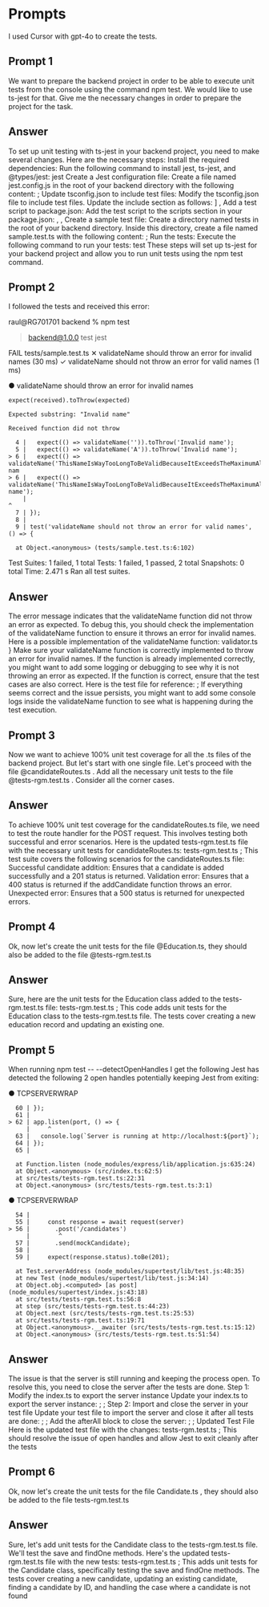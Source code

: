 # Prompts
I used Cursor with gpt-4o to create the tests.

## Prompt 1

We want to prepare the backend project in order to be able to execute unit tests from the console using the command npm test. We would like to use ts-jest for that. Give me the necessary changes in order to prepare the project for the task.

## Answer

To set up unit testing with ts-jest in your backend project, you need to make several changes. Here are the necessary steps:
Install the required dependencies:
Run the following command to install jest, ts-jest, and @types/jest:
jest
Create a Jest configuration file:
Create a file named jest.config.js in the root of your backend directory with the following content:
;
Update tsconfig.json to include test files:
Modify the tsconfig.json file to include test files. Update the include section as follows:
]
,
Add a test script to package.json:
Add the test script to the scripts section in your package.json:
,
,
Create a sample test file:
Create a directory named tests in the root of your backend directory. Inside this directory, create a file named sample.test.ts with the following content:
;
Run the tests:
Execute the following command to run your tests:
test
These steps will set up ts-jest for your backend project and allow you to run unit tests using the npm test command.

## Prompt 2

I followed the tests and received this error:

raul@RG701701 backend % npm test

> backend@1.0.0 test
> jest

 FAIL  tests/sample.test.ts
  ✕ validateName should throw an error for invalid names (30 ms)
  ✓ validateName should not throw an error for valid names (1 ms)

  ● validateName should throw an error for invalid names

    expect(received).toThrow(expected)

    Expected substring: "Invalid name"

    Received function did not throw

      4 |   expect(() => validateName('')).toThrow('Invalid name');
      5 |   expect(() => validateName('A')).toThrow('Invalid name');
    > 6 |   expect(() => validateName('ThisNameIsWayTooLongToBeValidBecauseItExceedsTheMaximumAllowedLength')).toThrow('Invalid nam
    > 6 |   expect(() => validateName('ThisNameIsWayTooLongToBeValidBecauseItExceedsTheMaximumAllowedLength')).toThrow('Invalid name');
        |                                                                                                      ^
      7 | });
      8 |
      9 | test('validateName should not throw an error for valid names', () => {

      at Object.<anonymous> (tests/sample.test.ts:6:102)

Test Suites: 1 failed, 1 total
Tests:       1 failed, 1 passed, 2 total
Snapshots:   0 total
Time:        2.471 s
Ran all test suites.

## Answer

The error message indicates that the validateName function did not throw an error as expected. To debug this, you should check the implementation of the validateName function to ensure it throws an error for invalid names.
Here is a possible implementation of the validateName function:
validator.ts
}
Make sure your validateName function is correctly implemented to throw an error for invalid names. If the function is already implemented correctly, you might want to add some logging or debugging to see why it is not throwing an error as expected.
If the function is correct, ensure that the test cases are also correct. Here is the test file for reference:
;
If everything seems correct and the issue persists, you might want to add some console logs inside the validateName function to see what is happening during the test execution.

## Prompt 3

Now we want to achieve 100% unit test coverage for all the .ts files of the backend project. But let's start with one single file. Let's proceed with the file @candidateRoutes.ts . Add all the necessary unit tests to the file @tests-rgm.test.ts . Consider all the corner cases.

## Answer

To achieve 100% unit test coverage for the candidateRoutes.ts file, we need to test the route handler for the POST request. This involves testing both successful and error scenarios.
Here is the updated tests-rgm.test.ts file with the necessary unit tests for candidateRoutes.ts:
tests-rgm.test.ts
;
This test suite covers the following scenarios for the candidateRoutes.ts file:
Successful candidate addition: Ensures that a candidate is added successfully and a 201 status is returned.
Validation error: Ensures that a 400 status is returned if the addCandidate function throws an error.
Unexpected error: Ensures that a 500 status is returned for unexpected errors.

## Prompt 4

Ok, now let's create the unit tests for the file @Education.ts, they should also be added to the file @tests-rgm.test.ts 

## Answer

Sure, here are the unit tests for the Education class added to the tests-rgm.test.ts file:
tests-rgm.test.ts
;
This code adds unit tests for the Education class to the tests-rgm.test.ts file. The tests cover creating a new education record and updating an existing one.

## Prompt 5

When running npm test -- --detectOpenHandles I get the following
Jest has detected the following 2 open handles potentially keeping Jest from exiting:

  ●  TCPSERVERWRAP

      60 | });
      61 |
    > 62 | app.listen(port, () => {
         |     ^
      63 |   console.log(`Server is running at http://localhost:${port}`);
      64 | });
      65 |

      at Function.listen (node_modules/express/lib/application.js:635:24)
      at Object.<anonymous> (src/index.ts:62:5)
      at src/tests/tests-rgm.test.ts:22:31
      at Object.<anonymous> (src/tests/tests-rgm.test.ts:3:1)


  ●  TCPSERVERWRAP

      54 |
      55 |     const response = await request(server)
    > 56 |       .post('/candidates')
         |        ^
      57 |       .send(mockCandidate);
      58 |
      59 |     expect(response.status).toBe(201);

      at Test.serverAddress (node_modules/supertest/lib/test.js:48:35)
      at new Test (node_modules/supertest/lib/test.js:34:14)
      at Object.obj.<computed> [as post] (node_modules/supertest/index.js:43:18)
      at src/tests/tests-rgm.test.ts:56:8
      at step (src/tests/tests-rgm.test.ts:44:23)
      at Object.next (src/tests/tests-rgm.test.ts:25:53)
      at src/tests/tests-rgm.test.ts:19:71
      at Object.<anonymous>.__awaiter (src/tests/tests-rgm.test.ts:15:12)
      at Object.<anonymous> (src/tests/tests-rgm.test.ts:51:54)

## Answer

The issue is that the server is still running and keeping the process open. To resolve this, you need to close the server after the tests are done.
Step 1: Modify the index.ts to export the server instance
Update your index.ts to export the server instance:
;
;
Step 2: Import and close the server in your test file
Update your test file to import the server and close it after all tests are done:
;
;
Add the afterAll block to close the server:
;
;
Updated Test File
Here is the updated test file with the changes:
tests-rgm.test.ts
;
This should resolve the issue of open handles and allow Jest to exit cleanly after the tests

## Prompt 6

Ok, now let's create the unit tests for the file Candidate.ts , they should also be added to the file tests-rgm.test.ts 

## Answer

Sure, let's add unit tests for the Candidate class to the tests-rgm.test.ts file. We'll test the save and findOne methods.
Here's the updated tests-rgm.test.ts file with the new tests:
tests-rgm.test.ts
;
This adds unit tests for the Candidate class, specifically testing the save and findOne methods. The tests cover creating a new candidate, updating an existing candidate, finding a candidate by ID, and handling the case where a candidate is not found